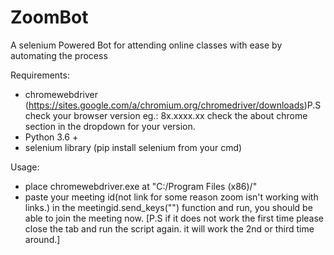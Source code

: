 # ZoomBot
A selenium Powered Bot for attending online classes with ease by automating the process


Requirements:

- chromewebdriver (https://sites.google.com/a/chromium.org/chromedriver/downloads)P.S check your browser version eg.: 8x.xxxx.xx check the about chrome section in the dropdown for your version.
- Python 3.6 +
- selenium library (pip install selenium from your cmd)

Usage:
- place chromewebdriver.exe at "C:/Program Files (x86)/"
- paste your meeting id(not link for some reason zoom isn't working with links.) in the meetingid.send_keys("") function and run, you should be able to join the meeting now.
[P.S if it does not work the first time please close the tab and run the script again. it will work the 2nd or third time around.]
